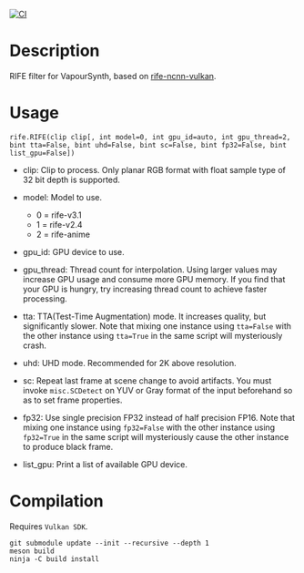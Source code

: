[![CI](https://github.com/HomeOfVapourSynthEvolution/VapourSynth-RIFE-ncnn-Vulkan/actions/workflows/CI.yml/badge.svg)](https://github.com/HomeOfVapourSynthEvolution/VapourSynth-RIFE-ncnn-Vulkan/actions/workflows/CI.yml)

Description
===========

RIFE filter for VapourSynth, based on [rife-ncnn-vulkan](https://github.com/nihui/rife-ncnn-vulkan).


Usage
=====

    rife.RIFE(clip clip[, int model=0, int gpu_id=auto, int gpu_thread=2, bint tta=False, bint uhd=False, bint sc=False, bint fp32=False, bint list_gpu=False])

* clip: Clip to process. Only planar RGB format with float sample type of 32 bit depth is supported.

* model: Model to use.
  * 0 = rife-v3.1
  * 1 = rife-v2.4
  * 2 = rife-anime

* gpu_id: GPU device to use.

* gpu_thread: Thread count for interpolation. Using larger values may increase GPU usage and consume more GPU memory. If you find that your GPU is hungry, try increasing thread count to achieve faster processing.

* tta: TTA(Test-Time Augmentation) mode. It increases quality, but significantly slower. Note that mixing one instance using `tta=False` with the other instance using `tta=True` in the same script will mysteriously crash.

* uhd: UHD mode. Recommended for 2K above resolution.

* sc: Repeat last frame at scene change to avoid artifacts. You must invoke `misc.SCDetect` on YUV or Gray format of the input beforehand so as to set frame properties.

* fp32: Use single precision FP32 instead of half precision FP16. Note that mixing one instance using `fp32=False` with the other instance using `fp32=True` in the same script will mysteriously cause the other instance to produce black frame.

* list_gpu: Print a list of available GPU device.


Compilation
===========

Requires `Vulkan SDK`.

```
git submodule update --init --recursive --depth 1
meson build
ninja -C build install
```
